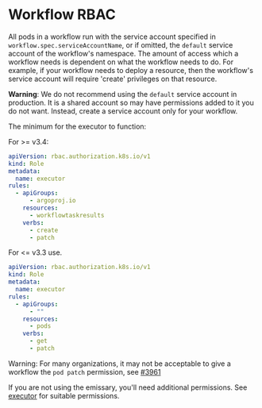 # Workflow RBAC

All pods in a workflow run with the service account specified in `workflow.spec.serviceAccountName`, or if omitted,
the `default` service account of the workflow's namespace. The amount of access which a workflow needs is dependent on
what the workflow needs to do. For example, if your workflow needs to deploy a resource, then the workflow's service
account will require 'create' privileges on that resource.

**Warning**: We do not recommend using the `default` service account in production. It is a shared account so may have
permissions added to it you do not want. Instead, create a service account only for your workflow.

The minimum for the executor to function:

For >= v3.4:

```yaml
apiVersion: rbac.authorization.k8s.io/v1
kind: Role
metadata:
  name: executor
rules:
  - apiGroups:
      - argoproj.io
    resources:
      - workflowtaskresults
    verbs:
      - create
      - patch
```

For <= v3.3 use.

```yaml
apiVersion: rbac.authorization.k8s.io/v1
kind: Role
metadata:
  name: executor
rules:
  - apiGroups:
      - ""
    resources:
      - pods
    verbs:
      - get
      - patch
```

Warning: For many organizations, it may not be acceptable to give a workflow the `pod patch` permission, see [#3961](https://github.com/argoproj/argo-workflows/issues/3961)

If you are not using the emissary, you'll need additional permissions.
See [executor](https://github.com/argoproj/argo-workflows/tree/master/manifests/quick-start/base/executor) for suitable
permissions.
